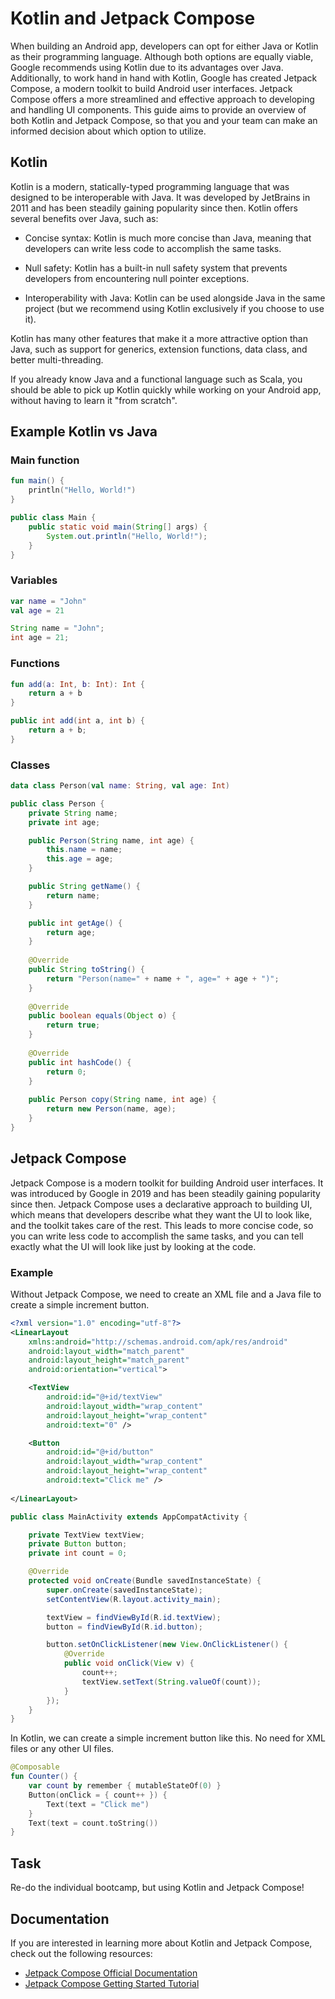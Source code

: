 # Kotlin and Jetpack Compose

When building an Android app, developers can opt for either Java or Kotlin as their programming language.
Although both options are equally viable, Google recommends using Kotlin due to its advantages over Java.
Additionally, to work hand in hand with Kotlin, Google has created Jetpack Compose, a modern toolkit to build Android user interfaces. Jetpack Compose offers a more streamlined and effective approach to developing and handling UI components. This guide aims to provide an overview of both Kotlin and Jetpack Compose, so that you and your team can make an informed decision about which option to utilize.

## Kotlin

Kotlin is a modern, statically-typed programming language that was designed to be interoperable with Java. It was developed by JetBrains in 2011 and has been steadily gaining popularity since then. Kotlin offers several benefits over Java, such as:

* Concise syntax: Kotlin is much more concise than Java, meaning that developers can write less code to accomplish the same tasks.

* Null safety: Kotlin has a built-in null safety system that prevents developers from encountering null pointer exceptions.

* Interoperability with Java: Kotlin can be used alongside Java in the same project (but we recommend using Kotlin exclusively if you choose to use it).

Kotlin has many other features that make it a more attractive option than Java, such as support for generics, extension functions, data class, and better multi-threading.

If you already know Java and a functional language such as Scala, you should be able to pick up Kotlin quickly while working on your Android app, without having to learn it "from scratch".

## Example Kotlin vs Java

### Main function
```kotlin
fun main() {
    println("Hello, World!")
}
```

```java
public class Main {
    public static void main(String[] args) {
        System.out.println("Hello, World!");
    }
}
```

### Variables
```kotlin
var name = "John"
val age = 21
```

```java
String name = "John";
int age = 21;
```

### Functions
```kotlin
fun add(a: Int, b: Int): Int {
    return a + b
}
```

```java
public int add(int a, int b) {
    return a + b;
}
```

### Classes
```kotlin
data class Person(val name: String, val age: Int)
```

```java
public class Person {
    private String name;
    private int age;

    public Person(String name, int age) {
        this.name = name;
        this.age = age;
    }

    public String getName() {
        return name;
    }

    public int getAge() {
        return age;
    }
    
    @Override
    public String toString() {
        return "Person(name=" + name + ", age=" + age + ")";
    }
    
    @Override
    public boolean equals(Object o) {
        return true;
    }
    
    @Override
    public int hashCode() {
        return 0;
    }
    
    public Person copy(String name, int age) {
        return new Person(name, age);
    }
}
```

## Jetpack Compose

Jetpack Compose is a modern toolkit for building Android user interfaces. It was introduced by Google in 2019 and has been steadily gaining popularity since then. Jetpack Compose uses a declarative approach to building UI, which means that developers describe what they want the UI to look like, and the toolkit takes care of the rest.
This leads to more concise code, so you can write less code to accomplish the same tasks, and you can tell exactly what the UI will look like just by looking at the code.

### Example

Without Jetpack Compose, we need to create an XML file and a Java file to create a simple increment button.

```xml
<?xml version="1.0" encoding="utf-8"?>
<LinearLayout
    xmlns:android="http://schemas.android.com/apk/res/android"
    android:layout_width="match_parent"
    android:layout_height="match_parent"
    android:orientation="vertical">

    <TextView
        android:id="@+id/textView"
        android:layout_width="wrap_content"
        android:layout_height="wrap_content"
        android:text="0" />

    <Button
        android:id="@+id/button"
        android:layout_width="wrap_content"
        android:layout_height="wrap_content"
        android:text="Click me" />
        
</LinearLayout>
```

```java
public class MainActivity extends AppCompatActivity {

    private TextView textView;
    private Button button;
    private int count = 0;

    @Override
    protected void onCreate(Bundle savedInstanceState) {
        super.onCreate(savedInstanceState);
        setContentView(R.layout.activity_main);

        textView = findViewById(R.id.textView);
        button = findViewById(R.id.button);

        button.setOnClickListener(new View.OnClickListener() {
            @Override
            public void onClick(View v) {
                count++;
                textView.setText(String.valueOf(count));
            }
        });
    }
}
```

In Kotlin, we can create a simple increment button like this. No need for XML files or any other UI files.

```kotlin
@Composable
fun Counter() {
    var count by remember { mutableStateOf(0) }
    Button(onClick = { count++ }) {
        Text(text = "Click me")
    }
    Text(text = count.toString())
}
```

## Task

Re-do the individual bootcamp, but using Kotlin and Jetpack Compose!

## Documentation

If you are interested in learning more about Kotlin and Jetpack Compose, check out the following resources: 
 * [Jetpack Compose Official Documentation](https://developer.android.com/jetpack/compose)
 * [Jetpack Compose Getting Started Tutorial](https://developer.android.com/jetpack/compose/tutorial)
